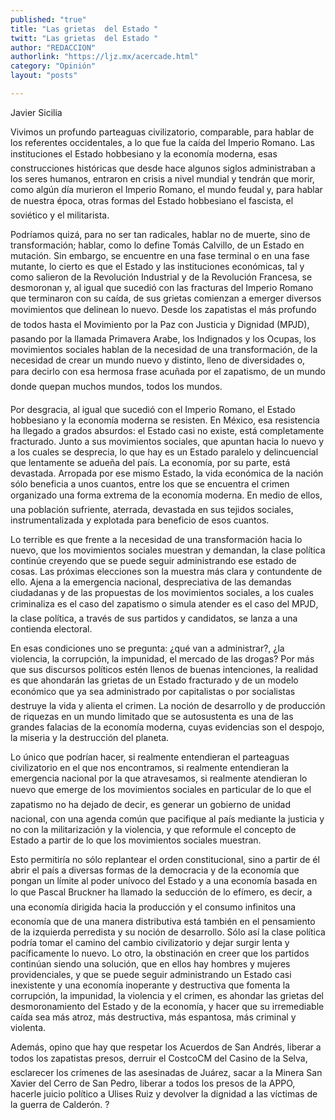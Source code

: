 ```yaml
---
published: "true"
title: "Las grietas  del Estado "
twitt: "Las grietas  del Estado "
author: "REDACCION"
authorlink: "https://ljz.mx/acercade.html"
category: "Opinión"
layout: "posts"

---
```



  Javier Sicilia



Vivimos un profundo parteaguas civilizatorio, comparable, para hablar de los referentes occidentales, a lo que fue la caída del Imperio Romano. Las instituciones el Estado hobbesiano y la economía moderna, esas construcciones históricas que desde hace algunos siglos administraban a los seres humanos, entraron en crisis a nivel mundial y tendrán que morir, como algún día murieron el Imperio Romano, el mundo feudal y, para hablar de nuestra época, otras formas del Estado hobbesiano el fascista, el soviético y el militarista.  

  Podríamos quizá, para no ser tan radicales, hablar no de muerte, sino de transformación; hablar, como lo define Tomás Calvillo, de un Estado en mutación. Sin embargo, se encuentre en una fase terminal o en una fase mutante, lo cierto es que el Estado y las instituciones económicas, tal y como salieron de la Revolución Industrial y de la Revolución Francesa, se desmoronan y, al igual que sucedió con las fracturas del Imperio Romano que terminaron con su caída, de sus grietas comienzan a emerger diversos movimientos que delinean lo nuevo. Desde los zapatistas el más profundo de todos hasta el Movimiento por la Paz con Justicia y Dignidad (MPJD), pasando por la llamada Primavera Arabe, los Indignados y los Ocupas, los movimientos sociales hablan de la necesidad de una transformación, de la necesidad de crear un mundo nuevo y distinto, lleno de diversidades o, para decirlo con esa hermosa frase acuñada por el zapatismo, de un mundo donde quepan muchos mundos, todos los mundos.



  Por desgracia, al igual que sucedió con el Imperio Romano, el Estado hobbesiano y la economía moderna se resisten. En México, esa resistencia ha llegado a grados absurdos: el Estado casi no existe, está completamente fracturado. Junto a sus movimientos sociales, que apuntan hacia lo nuevo y a los cuales se desprecia, lo que hay es un Estado paralelo y delincuencial que lentamente se adueña del país. La economía, por su parte, está devastada. Arropada por ese mismo Estado, la vida económica de la nación sólo beneficia a unos cuantos, entre los que se encuentra el crimen organizado una forma extrema de la economía moderna. En medio de ellos, una población sufriente, aterrada, devastada en sus tejidos sociales, instrumentalizada y explotada para beneficio de esos cuantos.



  Lo terrible es que frente a la necesidad de una transformación hacia lo nuevo, que los movimientos sociales muestran y demandan, la clase política continúe creyendo que se puede seguir administrando ese estado de cosas. Las próximas elecciones son la muestra más clara y contundente de ello. Ajena a la emergencia nacional, despreciativa de las demandas ciudadanas y de las propuestas de los movimientos sociales, a los cuales criminaliza es el caso del zapatismo o simula atender es el caso del MPJD, la clase política, a través de sus partidos y candidatos, se lanza a una contienda electoral.



  En esas condiciones uno se pregunta: ¿qué van a administrar?, ¿la violencia, la corrupción, la impunidad, el mercado de las drogas? Por más que sus discursos políticos estén llenos de buenas intenciones, la realidad es que ahondarán las grietas de un Estado fracturado y de un modelo económico que ya sea administrado por capitalistas o por socialistas destruye la vida y alienta el crimen. La noción de desarrollo y de producción de riquezas en un mundo limitado que se autosustenta es una de las grandes falacias de la economía moderna, cuyas evidencias son el despojo, la miseria y la destrucción del planeta.



  Lo único que podrían hacer, si realmente entendieran el parteaguas civilizatorio en el que nos encontramos, si realmente entendieran la emergencia nacional por la que atravesamos, si realmente atendieran lo nuevo que emerge de los movimientos sociales en particular de lo que el zapatismo no ha dejado de decir, es generar un gobierno de unidad nacional, con una agenda común que pacifique al país mediante la justicia y no con la militarización y la violencia, y que reformule el concepto de Estado a partir de lo que los movimientos sociales muestran.



  Esto permitiría no sólo replantear el orden constitucional, sino a partir de él abrir el país a diversas formas de la democracia y de la economía que pongan un límite al poder unívoco del Estado y a una economía basada en lo que Pascal Bruckner ha llamado la seducción de lo efímero, es decir, a una economía dirigida hacia la producción y el consumo infinitos una economía que de una manera distributiva está también en el pensamiento de la izquierda perredista y su noción de desarrollo. Sólo así la clase política podría tomar el camino del cambio civilizatorio y dejar surgir lenta y pacíficamente lo nuevo. Lo otro, la obstinación en creer que los partidos continúan siendo una solución, que en ellos hay hombres y mujeres providenciales, y que se puede seguir administrando un Estado casi inexistente y una economía inoperante y destructiva que fomenta la corrupción, la impunidad, la violencia y el crimen, es ahondar las grietas del desmoronamiento del Estado y de la economía, y hacer que su irremediable caída sea más atroz, más destructiva, más espantosa, más criminal y violenta.



  Además, opino que hay que respetar los Acuerdos de San Andrés, liberar a todos los zapatistas presos, derruir el CostcoCM del Casino de la Selva, esclarecer los crímenes de las asesinadas de Juárez, sacar a la Minera San Xavier del Cerro de San Pedro, liberar a todos los presos de la APPO, hacerle juicio político a Ulises Ruiz y devolver la dignidad a las víctimas de la guerra de Calderón. ?

